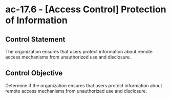 # ac-17.6 - \[Access Control\] Protection of Information

## Control Statement

The organization ensures that users protect information about remote access mechanisms from unauthorized use and disclosure.

## Control Objective

Determine if the organization ensures that users protect information about remote access mechanisms from unauthorized use and disclosure.
